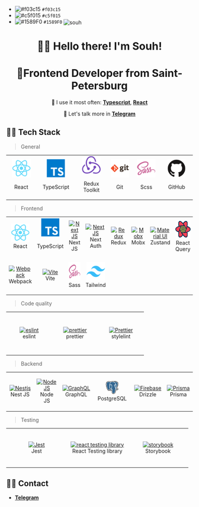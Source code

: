 - ![#f03c15](https://placehold.co/15x15/f03c15/f03c15.png) `#f03c15`
- ![#c5f015](https://placehold.co/15x15/c5f015/c5f015.png) `#c5f015`
- ![#1589F0](https://placehold.co/15x15/1589F0/1589F0.png) `#1589F0`
<img src="https://i.imgur.com/mFPdJiZ.jpeg" alt="
      souh" align="center" height="350" width="100%"/>
<h1 align="center">🐱‍💻  Hello there! I'm Souh!</h1>

<h1 align="center">🗻Frontend Developer from Saint-Petersburg</h1>
<p align="center">
🔮 I use it most often: 
<a href="https://www.typescriptlang.org/" target="_blank"><b>Typescript</b></a>,
<a href="https://react.dev/" target="_blank"><b>React</b></a>
</p>

<p align="center" >
🌌 Let's talk more in  
<a href="https://t.me/souhhhh" target="_blank"><b>Telegram</b></a>
</p>

 
## 🐱‍👤 Tech Stack

> General
<table width='100%'>
  <tr>
    <td align="center" width="150" height="100">
      <a href="#souh">
        <img src="https://github.com/devicons/devicon/blob/master/icons/react/react-original.svg" width="50" height="50" alt="javascript" />
      </a>
      <p>React
    </td>
    <td align="center" width="150" height="100">
      <a href="#souh">
        <img src="https://github.com/devicons/devicon/blob/master/icons/typescript/typescript-original.svg" width="50" height="50" alt="typescript" />
      </a>
      <p>TypeScript
    </td>
    <td align="center" width="150" height="100">
      <a href="#souh">
        <img src="https://github.com/devicons/devicon/blob/master/icons/redux/redux-original.svg" width="50" height="50" alt="typescript" />
      </a>
      <p>Redux Toolkit
    </td>
        <td align="center" width="150" height="100">
      <a href="#souh">
        <img src="https://github.com/devicons/devicon/blob/master/icons/git/git-original-wordmark.svg" width="50" height="50" alt="Html5" />
      </a>
      <p>Git
    </td>
    <td align="center" width="150" height="100">
      <a href="#souh" >
        <img src="https://github.com/devicons/devicon/blob/master/icons/sass/sass-original.svg" width="50" height="50" alt="figma" />
      </a>
      <p>Scss
    </td>
     <td align="center" width="150" height="100"> 
      <a href="#souh" >
        <img src="https://github.com/devicons/devicon/blob/master/icons/github/github-original.svg" width="50" height="50" alt="github" />
      </a>
      <p>GitHub
    </td>
  </tr> 
</table>

> Frontend

<table width='100%'>
  <tr>
   <td align="center" width="150" height="100">
      <a href="souh">
        <img src="https://github.com/devicons/devicon/blob/master/icons/react/react-original.svg" width="50" height="50" alt="React" />
      </a>
      <br>React
    </td>
   <td align="center" width="150" height="100">
      <a href="#souh">
        <img src="https://github.com/devicons/devicon/blob/master/icons/typescript/typescript-original.svg" width="50" height="50" alt="typescript" />
      </a>
      <p>TypeScript
    </td>
     <td align="center" width="150" height="100">
      <a href="souh" >
        <img src="https://raw.githubusercontent.com/samfromaway/samfromaway/master/.github/images/nextjs.png" width="50" height="50" alt="Next JS" />
      </a>
      <br>Next JS
    </td>
     <td align="center" width="150" height="100">
      <a href="souh" >
        <img src="https://camo.githubusercontent.com/02d9778d04c0ec14c520fd512e0033ab2413cbd17eee64bdff91da51b832628d/68747470733a2f2f617574686a732e6465762f696d672f6c6f676f2d736d2e706e67" width="50" height="50" alt="Next JS" />
      </a>
      <br>Next Auth
    </td>
 <td align="center" width="150" height="100">
      <a href="souh" >
        <img src="https://cdn.worldvectorlogo.com/logos/redux.svg" width="50" height="50" alt="Redux" />
      </a>
      <br>Redux
    </td>
    <td align="center" width="150" height="100"> 
      <a href="souh" >
        <img src="https://brandeps.com/icon-download/M/Mobx-icon-vector-01.svg" width="50" height="50" alt="Mobx" />
      </a>
      <br>Mobx
    </td>
     <td align="center" width="150" height="100">
      <a href="souh">
        <img src="https://user-images.githubusercontent.com/958486/218346783-72be5ae3-b953-4dd7-b239-788a882fdad6.svg" width="50" height="50" alt="Material UI" />
      </a>
      <br>Zustand
    </td>
   <td align="center"  width="150" height="100">
      <a href="souh">
        <img src="https://github.com/TanStack/query/blob/main/media/emblem-light.svg" width="50" height="50" alt="Gatsby" />
      </a>
      <br>React Query
    </td>
   <td align="center"  width="170" height="100">
      <a href="souh">
        <img src="https://github.com/devicons/devicon/blob/master/icons/reactrouter/reactrouter-original.svg" width="50" height="50" alt="Gatsby" />
      </a>
      <br>React Router
    </td>
     </tr> 
    <td align="center" width="150" height="100"> 
      <a href="souh" >
        <img src="https://brandeps.com/icon-download/W/Webpack-icon-vector-02.svg" width="50" height="50" alt="Webpack" />
      </a>
      <br>Webpack
    </td>
    <td align="center" width="150" height="100"> 
      <a href="souh" >
        <img src="https://vitejs.dev/logo.svg" width="50" height="50" alt="Vite" />
      </a>
      <br>Vite
    </td> 
    <td align="center" width="150" height="100">
      <a href="souh">
        <img src="https://github.com/devicons/devicon/blob/master/icons/sass/sass-original.svg" width="50" height="50" alt="Sass" />
      </a>
      <br>Sass
    </td>
   <td align="center" width="150" height="100">
      <a href="souh">
        <img src="https://github.com/devicons/devicon/blob/master/icons/tailwindcss/tailwindcss-original.svg" width="50" height="50" alt="Tailwind" />
      </a>
      <br>Tailwind
    </td>
</tr>
</table>

> Code quality

<table width='100%'>
  <tr>
     <td align="center" width="110" height="110">
      <a href="#souh">
        <img src="https://brandeps.com/icon-download/E/Eslint-icon-vector-02.svg" width="36" height="36" alt="eslint" />
      </a>
      <br>eslint
    </td>
    <td align="center" width="110" height="110">
      <a href="#souh">
        <img src="https://brandeps.com/icon-download/P/Prettier-icon-vector-02.svg" width="36" height="36" alt="prettier" />
      </a>
      <br>prettier
    </td>
        <td align="center" width="110" height="110">
      <a href="#souh">
        <img src="https://brandeps.com/logo-download/S/Stylelint-logo-vector-01.svg" width="36" height="36" alt="Prettier" />
      </a>
      <br>stylelint
    </td>
  </tr> 
</table>

> Backend

<table width='100%'>
  <tr>
    <td align="center" width="150" height="100"> 
      <a href="#souh" >
        <img src="https://brandeps.com/icon-download/N/Nestjs-icon-vector-01.svg" width="36" height="36" alt="Nestjs" />
      </a>
      <br>Nest JS
    </td>
    <td align="center" width="150" height="100"> 
      <a href="#souh" >
        <img src="https://brandeps.com/icon-download/N/Nodejs-icon-vector-02.svg" width="36" height="36" alt="Node JS" />
      </a>
      <br>Node JS
    </td>
    <td align="center" width="150" height="100">
      <a href="#souh" >
        <img src="https://upload.wikimedia.org/wikipedia/commons/thumb/1/17/GraphQL_Logo.svg/2048px-GraphQL_Logo.svg.png" width="36" height="36" alt="GraphQL" />
      </a>
      <br>GraphQL
    </td>
    <td align="center" width="150" height="100">
      <a href="#souh">
        <img src="https://github.com/devicons/devicon/blob/master/icons/postgresql/postgresql-original.svg" width="36" height="36" alt="Mongo DB" />
      </a>
      <br>PostgreSQL
    </td>
     <td align="center" width="150" height="100"> 
      <a href="#souh" >
        <img src="https://images.opencollective.com/drizzle-orm/9405e48/logo/256.png" width="36" height="36" alt="Firebase" />
      </a>
      <br>Drizzle
    </td>
      <td align="center" width="150" height="100"> 
      <a href="#souh" >
        <img src="https://brandeps.com/icon-download/P/Prisma-icon-vector-01.svg" width="36" height="36" alt="Prisma" />
      </a>
      <br>Prisma
    </td>
  </tr> 
</table>

> Testing

<table width='100%'>
  <tr>
     <td align="center" width="150" height="100"> 
      <a href="#souh" >
        <img src="https://brandeps.com/icon-download/J/Jest-icon-vector-02.svg" width="36" height="36" alt="Jest" />
      </a>
      <br>Jest
    </td>
    <td align="center" width="150" height="100"> 
      <a href="#souh">
        <img src="https://assets.devographics.com/projects/testing_library.png" width="36" height="36" alt="react testing library" />
      </a>
      <br>React Testing library
    </td>
        <td align="center" width="150" height="100"> 
      <a href="#souh" >
        <img src="https://brandeps.com/icon-download/S/Storybook-icon-vector-02.svg" width="36" height="36" alt="storybook" />
      </a>
      <br>Storybook
    </td>
  </tr> 
</table>

## 🐱‍🐉 Contact
 - **<a href="https://t.me/souhhhh">Telegram</a>**
<br>
